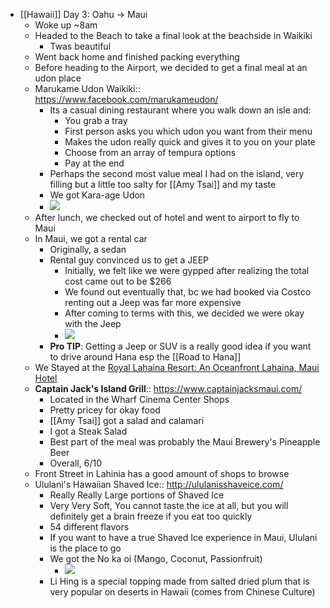 - [[Hawaii]] Day 3: Oahu -> Maui
    - Woke up ~8am
    - Headed to the Beach to take a final look at the beachside in Waikiki
        - Twas beautiful
    - Went back home and finished packing everything
    - Before heading to the Airport, we decided to get a final meal at an udon place
    - Marukame Udon Waikiki:: https://www.facebook.com/marukameudon/
        - Its a casual dining restaurant where you walk down an isle and:
            - You grab a tray
            - First person asks you which udon you want from their menu
            - Makes the udon really quick and gives it to you on your plate
            - Choose from an array of tempura options
            - Pay at the end
        - Perhaps the second most value meal I had on the island, very filling but a little too salty for [[Amy Tsai]] and my taste
        - We got Kara-age Udon
        - ![](https://firebasestorage.googleapis.com/v0/b/firescript-577a2.appspot.com/o/imgs%2Fapp%2Fandyjgao%2FluKC0iINNo?alt=media&token=fab526a4-716d-473d-b363-879e15c6c7cc)
    - After lunch, we checked out of hotel and went to airport to fly to Maui
    - In Maui, we got a rental car
        - Originally, a sedan
        - Rental guy convinced us to get a JEEP
            - Initially, we felt like we were gypped after realizing the total cost came out to be $266
            - We found out eventually that, bc we had booked via Costco renting out a Jeep  was far more expensive
            - After coming to terms with this, we decided we were okay with the Jeep
            - ![](https://firebasestorage.googleapis.com/v0/b/firescript-577a2.appspot.com/o/imgs%2Fapp%2Fandyjgao%2F4sREgvTVqs?alt=media&token=291e1fdb-3dcf-4ab5-bcf0-bc34a0f81eb6)
        -  **Pro TIP**: Getting a Jeep or SUV is a really good idea if you want to drive around Hana esp the [[Road to Hana]]
    - We Stayed at the [Royal Lahaina Resort: An Oceanfront Lahaina, Maui Hotel](https://www.royallahaina.com/)
    - **Captain Jack's Island Grill**:: https://www.captainjacksmaui.com/
        - Located in the Wharf Cinema Center Shops
        - Pretty pricey for okay food
        - [[Amy Tsai]] got a salad and calamari
        - I got a Steak Salad
        - Best part of the meal was probably the Maui Brewery's Pineapple Beer
        - Overall, 6/10
    - Front Street in Lahinia has a good amount of shops to browse
    - Ululani's Hawaiian Shaved Ice:: http://ululanisshaveice.com/
        - Really Really Large portions of Shaved Ice
        - Very Very Soft, You cannot taste the ice at all, but you will definitely get a brain freeze if you eat too quickly
        - 54 different flavors
        - If you want to have a true Shaved Ice experience in Maui, Ululani is the place to go
        - We got the No ka oi (Mango, Coconut, Passionfruit)
            - ![](https://firebasestorage.googleapis.com/v0/b/firescript-577a2.appspot.com/o/imgs%2Fapp%2Fandyjgao%2FcwnnwqsyVM?alt=media&token=1287a35c-1dfd-45e1-bc68-20f765c63a38)
        - Li Hing is a special topping made from salted dried plum that is very popular on deserts in Hawaii (comes from Chinese Culture)
